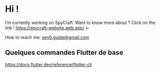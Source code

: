 # Hi !

I’m currently working on SpyCraft.
Want to know more about ? Click on the link !
https://spycraft-website.web.app/ <-

How to reach me: sen0.guide@gmail.com

## Quelques commandes Flutter de base
https://docs.flutter.dev/reference/flutter-cli


<!--
**Sen0-dev/Sen0-dev** is a ✨ _special_ ✨ repository because its `README.md` (this file) appears on your GitHub profile.

Here are some ideas to get you started:

- 🔭 I’m currently working on ...
- 🌱 I’m currently learning ...
- 👯 I’m looking to collaborate on ...
- 🤔 I’m looking for help with ...
- 💬 Ask me about ...
- 📫 How to reach me: ...
- 😄 Pronouns: ...
- ⚡ Fun fact: ...
-->

